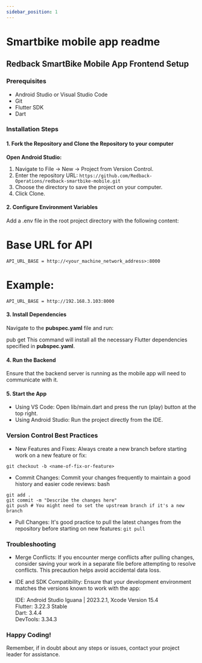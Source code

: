 ```yaml
---
sidebar_position: 1
---
```


# Smartbike mobile app readme

## Redback SmartBike Mobile App Frontend Setup

### Prerequisites
- Android Studio or Visual Studio Code
- Git
- Flutter SDK
- Dart

### Installation Steps
#### 1. Fork the Repository and Clone the Repository to your computer

**Open Android Studio:**
1. Navigate to File -> New -> Project from Version Control.
2. Enter the repository URL:
`https://github.com/Redback-Operations/redback-smartbike-mobile.git`
3. Choose the directory to save the project on your computer.
4. Click Clone.

#### 2. Configure Environment Variables

Add a .env file in the root project directory with the following content:

# Base URL for API
`API_URL_BASE = http://<your_machine_network_address>:8000`

# Example:
`API_URL_BASE = http://192.168.3.103:8000`

#### 3. Install Dependencies
Navigate to the **pubspec.yaml** file and run:

pub get
This command will install all the necessary Flutter dependencies specified in **pubspec.yaml**.

#### 4. Run the Backend
Ensure that the backend server is running as the mobile app will need to communicate with it.

#### 5. Start the App
- Using VS Code: Open lib/main.dart and press the run (play) button at the top right.
- Using Android Studio: Run the project directly from the IDE.

### Version Control Best Practices
- New Features and Fixes: Always create a new branch before starting work on a new feature or fix:

```
git checkout -b <name-of-fix-or-feature>
```
- Commit Changes: Commit your changes frequently to maintain a good history and easier code reviews:
bash
```
git add .
git commit -m "Describe the changes here"
git push # You might need to set the upstream branch if it's a new branch
```
- Pull Changes: It's good practice to pull the latest changes from the repository before starting on new features:
`git pull`

### Troubleshooting
- Merge Conflicts: If you encounter merge conflicts after pulling changes, consider saving your work in a separate file before attempting to resolve conflicts. This precaution helps avoid accidental data loss.
- IDE and SDK Compatibility: Ensure that your development environment matches the versions known to work with the app:

  IDE: Android Studio Iguana | 2023.2.1, Xcode Version 15.4\
  Flutter: 3.22.3 Stable\
  Dart: 3.4.4\
  DevTools: 3.34.3

### Happy Coding!
Remember, if in doubt about any steps or issues, contact your project leader for assistance.
